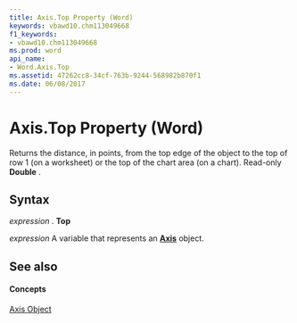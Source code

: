 ```yaml
---
title: Axis.Top Property (Word)
keywords: vbawd10.chm113049668
f1_keywords:
- vbawd10.chm113049668
ms.prod: word
api_name:
- Word.Axis.Top
ms.assetid: 47262cc8-34cf-763b-9244-568982b870f1
ms.date: 06/08/2017
---
```



# Axis.Top Property (Word)

Returns the distance, in points, from the top edge of the object to the top of row 1 (on a worksheet) or the top of the chart area (on a chart). Read-only  **Double** .


## Syntax

 _expression_ . **Top**

 _expression_ A variable that represents an **[Axis](axis-object-word.md)** object.


## See also


#### Concepts


[Axis Object](axis-object-word.md)

